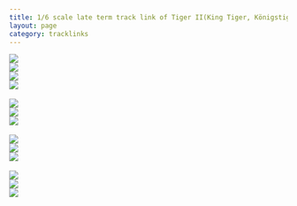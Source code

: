 ```yaml
---
title: 1/6 scale late term track link of Tiger II(King Tiger, Königstiger)
layout: page
category: tracklinks
---
```


<img src="{{ site.url }}/assets/tl/tii/a.jpg">

<div class="row">
	<div class="col">
		<img src="{{ site.url }}/assets/tl/tii/1.jpg">
	</div>
	<div class="col">
		<img src="{{ site.url }}/assets/tl/tii/2.jpg">
	</div>
	<div class="col">
		<img src="{{ site.url }}/assets/tl/tii/3.jpg">
	</div>
</div>

<br>

<div class="row">
	<div class="col">
		<img src="{{ site.url }}/assets/tl/tii/4.jpg">
	</div>
	<div class="col">
		<img src="{{ site.url }}/assets/tl/tii/5.jpg">
	</div>
	<div class="col">
		<img src="{{ site.url }}/assets/tl/tii/6.jpg">
	</div>
</div>
<br>
<div class="row">
	<div class="col">
		<img src="{{ site.url }}/assets/tl/tii/7.jpg">
	</div>
	<div class="col">
		<img src="{{ site.url }}/assets/tl/tii/9.jpg">
	</div>
	<div class="col">
		<img src="{{ site.url }}/assets/tl/tii/8.jpg">
	</div>
</div>
<br>
<div class="row">
	<div class="col">
		<img src="{{ site.url }}/assets/tl/tii/10.jpg">
	</div>
	<div class="col">
		<img src="{{ site.url }}/assets/tl/tii/11.jpg">
	</div>
	<div class="col">
		<img src="{{ site.url }}/assets/tl/tii/12.jpg">
	</div>
</div>



